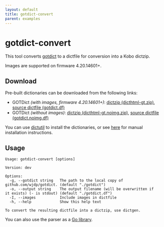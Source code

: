 ```yaml
---
layout: default
title: gotdict-convert
parent: examples
---
```


# gotdict-convert
This tool converts [gotdict](https://github.com/wjdp/gotdict) to a dictfile for conversion into a Kobo dictzip.

Images are supported on firmware 4.20.14601+.

## Download
Pre-built dictionaries can be downloaded from the following links:
- GOTDict *(with images, firmware 4.20.14601+)*: [dictzip (dicthtml-gt.zip)](https://ci.appveyor.com/project/geek1011/dictutil/build/artifacts/gotdict/dicthtml-gt.zip?branch=master&all=false&pr=false), [source dictfile (gotdict.df)](https://ci.appveyor.com/project/geek1011/dictutil/build/artifacts/gotdict/gotdict.df?branch=master&all=false&pr=false)
- GOTDict *(without images)*: [dictzip (dicthtml-gt.noimg.zip)](https://ci.appveyor.com/project/geek1011/dictutil/build/artifacts/gotdict/dicthtml-gt.noimg.zip?branch=master&all=false&pr=false), [source dictfile (gotdict.noimg.df)](https://ci.appveyor.com/project/geek1011/dictutil/build/artifacts/gotdict/gotdict.noimg.df?branch=master&all=false&pr=false)

You can use [dictutil](../dictutil/install) to install the dictionaries, or see [here](../dicthtml/install) for manual installation instructions.

## Usage

```
Usage: gotdict-convert [options]

Version: dev

Options:
  -g, --gotdict string   The path to the local copy of github.com/wjdp/gotdict. (default "./gotdict")
  -o, --output string    The output filename (will be overwritten if it exists) (- is stdout) (default "./gotdict.df")
  -I, --images           Include images in dictfile
  -h, --help             Show this help text

To convert the resulting dictfile into a dictzip, use dictgen.
```

You can also use the parser as a [Go library](https://pkg.go.dev/github.com/geek1011/dictutil/examples/gotdict-convert/gotdict).
